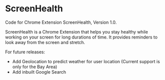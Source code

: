 # ScreenHealth

Code for Chrome Extension ScreenHealth, Version 1.0.

ScreenHealth is a Chrome Extension that helps you stay healthy while working on your screen for long durations of time. It provides reminders to look away from the screen and stretch. 

For future releases: 

- Add Geolocation to predict weather for user location (Current support is only for the Bay Area)
- Add inbuilt Google Search
